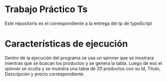 # Trabajo Práctico Ts
Este repositorio es el correspondiente a la entrega del tp de typeScript
# Características de ejecución
Dentro de la ejecución del programa se usa un spinner que se mostrara mientras que se buscan los productos y se genera la tabla. Luego de eso el spinner se oculta y se muestra una tabla de 20 productos con su Id, Titulo, Descripción y precio correspondiente.
